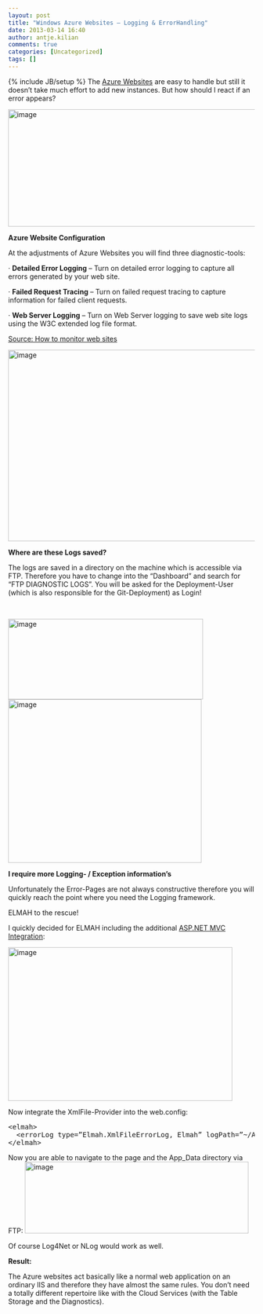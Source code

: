 ```yaml
---
layout: post
title: "Windows Azure Websites – Logging & ErrorHandling"
date: 2013-03-14 16:40
author: antje.kilian
comments: true
categories: [Uncategorized]
tags: []
---
```

{% include JB/setup %}
The <a href="http://code-inside.de/blog/2013/03/02/windows-azure-websites-git-hosting-deployment-leicht-gemacht/">Azure Websites</a> are easy to handle but still it doesn’t take much effort to add new instances. But how should I react if an error appears?

<img style="background-image: none; padding-left: 0px; padding-right: 0px; padding-top: 0px; border: 0px;" title="image" src="http://code-inside.de/blog/wp-content/uploads/image_thumb937.png" border="0" alt="image" width="575" height="239" />

<strong>Azure Website Configuration </strong>

<strong> </strong>

At the adjustments of Azure Websites you will find three diagnostic-tools:

· <strong>Detailed Error Logging</strong> – Turn on detailed error logging to capture all errors generated by your web site.

· <strong>Failed Request Tracing</strong> – Turn on failed request tracing to capture information for failed client requests.

· <strong>Web Server Logging</strong> – Turn on Web Server logging to save web site logs using the W3C extended log file format.

<a href="http://www.windowsazure.com/en-us/manage/services/web-sites/how-to-monitor-websites/">Source: How to monitor web sites</a>

<img style="background-image: none; padding-left: 0px; padding-right: 0px; padding-top: 0px; border: 0px;" title="image" src="http://code-inside.de/blog/wp-content/uploads/image_thumb938.png" border="0" alt="image" width="578" height="390" /><strong> </strong>

<strong>Where are these Logs saved?</strong>

<strong> </strong>

The logs are saved in a directory on the machine which is accessible via FTP. Therefore you have to change into the “Dashboard” and search for “FTP DIAGNOSTIC LOGS”. You will be asked for the Deployment-User (which is also responsible for the Git-Deployment) as Login!

&nbsp;

<img style="background-image: none; padding-left: 0px; padding-right: 0px; padding-top: 0px; border: 0px;" title="image" src="http://code-inside.de/blog/wp-content/uploads/image_thumb939.png" border="0" alt="image" width="398" height="164" />

<img style="background-image: none; padding-left: 0px; padding-right: 0px; padding-top: 0px; border: 0px;" title="image" src="http://code-inside.de/blog/wp-content/uploads/image_thumb940.png" border="0" alt="image" width="395" height="333" />

<strong> </strong>

<strong>I require more Logging- / Exception information’s </strong>

<strong></strong>

Unfortunately the Error-Pages are not always constructive therefore you will quickly reach the point where you need the Logging framework.

ELMAH to the rescue!

I quickly decided for ELMAH including the additional <a href="https://github.com/alexanderbeletsky/elmah.mvc">ASP.NET MVC Integration</a>:

<img style="background-image: none; padding-left: 0px; padding-right: 0px; padding-top: 0px; border: 0px;" title="image" src="http://code-inside.de/blog/wp-content/uploads/image_thumb941.png" border="0" alt="image" width="458" height="313" />

Now integrate the XmlFile-Provider into the web.config:
<pre class="csharpcode">&lt;elmah&gt;
  &lt;errorLog type=”Elmah.XmlFileErrorLog, Elmah” logPath=”~/App_Data” /&gt;
&lt;/elmah&gt;</pre>
<!-- .csharpcode, .csharpcode pre { 	font-size: small; 	color: black; 	font-family: consolas, "Courier New", courier, monospace; 	background-color: #ffffff; 	/*white-space: pre;*/ } .csharpcode pre { margin: 0em; } .csharpcode .rem { color: #008000; } .csharpcode .kwrd { color: #0000ff; } .csharpcode .str { color: #006080; } .csharpcode .op { color: #0000c0; } .csharpcode .preproc { color: #cc6633; } .csharpcode .asp { background-color: #ffff00; } .csharpcode .html { color: #800000; } .csharpcode .attr { color: #ff0000; } .csharpcode .alt  { 	background-color: #f4f4f4; 	width: 100%; 	margin: 0em; } .csharpcode .lnum { color: #606060; } -->Now you are able to navigate to the page and the App_Data directory via FTP:

<img style="background-image: none; padding-left: 0px; padding-right: 0px; padding-top: 0px; border: 0px;" title="image" src="http://code-inside.de/blog/wp-content/uploads/image_thumb942.png" border="0" alt="image" width="457" height="146" />

Of course Log4Net or NLog would work as well.

<strong></strong>

<strong>Result:</strong>

The Azure websites act basically like a normal web application on an ordinary IIS and therefore they have almost the same rules. You don’t need a totally different repertoire like with the Cloud Services (with the Table Storage and the Diagnostics).
